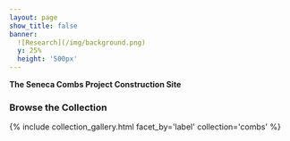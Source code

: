 ```yaml
---
layout: page
show_title: false
banner:
  ![Research](/img/background.png)
  y: 25%
  height: '500px'
---
```


__The Seneca Combs Project Construction Site__

### Browse the Collection

{% include collection_gallery.html facet_by='label' collection='combs' %}

